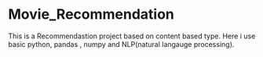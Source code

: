 # Movie_Recommendation
This is a Recommendastion project based on content based type. Here i use basic python, pandas ,
numpy and NLP(natural langauge processing).
